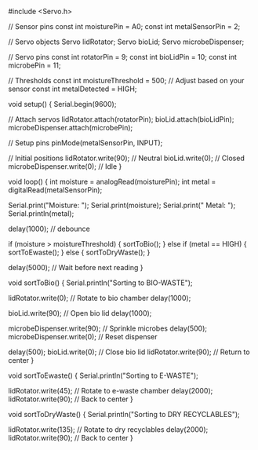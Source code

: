 #include <Servo.h>

// Sensor pins
const int moisturePin = A0;
const int metalSensorPin = 2;

// Servo objects
Servo lidRotator;
Servo bioLid;
Servo microbeDispenser;

// Servo pins
const int rotatorPin = 9;
const int bioLidPin = 10;
const int microbePin = 11;

// Thresholds
const int moistureThreshold = 500; // Adjust based on your sensor
const int metalDetected = HIGH;

void setup() {
  Serial.begin(9600);

  // Attach servos
  lidRotator.attach(rotatorPin);
  bioLid.attach(bioLidPin);
  microbeDispenser.attach(microbePin);

  // Setup pins
  pinMode(metalSensorPin, INPUT);

  // Initial positions
  lidRotator.write(90); // Neutral
  bioLid.write(0);       // Closed
  microbeDispenser.write(0); // Idle
}

void loop() {
  int moisture = analogRead(moisturePin);
  int metal = digitalRead(metalSensorPin);

  Serial.print("Moisture: ");
  Serial.print(moisture);
  Serial.print("  Metal: ");
  Serial.println(metal);

  delay(1000); // debounce

  if (moisture > moistureThreshold) {
    sortToBio();
  } else if (metal == HIGH) {
    sortToEwaste();
  } else {
    sortToDryWaste();
  }

  delay(5000); // Wait before next reading
}

void sortToBio() {
  Serial.println("Sorting to BIO-WASTE");

  lidRotator.write(0); // Rotate to bio chamber
  delay(1000);

  bioLid.write(90); // Open bio lid
  delay(1000);

  microbeDispenser.write(90); // Sprinkle microbes
  delay(500);
  microbeDispenser.write(0);  // Reset dispenser

  delay(500);
  bioLid.write(0); // Close bio lid
  lidRotator.write(90); // Return to center
}

void sortToEwaste() {
  Serial.println("Sorting to E-WASTE");

  lidRotator.write(45); // Rotate to e-waste chamber
  delay(2000);
  lidRotator.write(90); // Back to center
}

void sortToDryWaste() {
  Serial.println("Sorting to DRY RECYCLABLES");

  lidRotator.write(135); // Rotate to dry recyclables
  delay(2000);
  lidRotator.write(90); // Back to center
}
